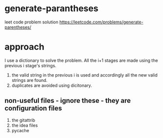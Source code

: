 # generate-parantheses
 leet code problem solution 
https://leetcode.com/problems/generate-parentheses/




# approach
I use a dictionary to solve the problem. All the i+1 stages are made using the previous i stage's strings.
1. the valid string in the previous i is used and accordingly all the new valid strings are found. 
2. duplicates are avoided using dicitonary.


## non-useful files - ignore these - they are configuration files 
 1. the gitattrib
 2. the idea files 
 3. pycache
